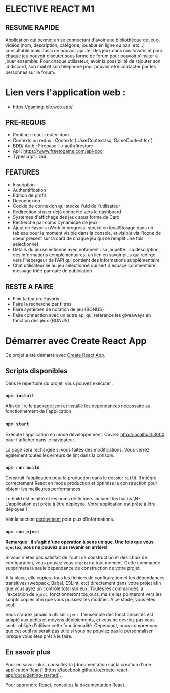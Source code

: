 # ELECTIVE REACT M1
## RESUME RAPIDE
Application qui permet en se connectant d'avoir une bibliothèque de jeux-vidéos (nom, description, catégorie, jouable en ligne ou pas, etc...) consultable mais aussi de pouvoir ajouter des jeux dans nos favoris et pour chaque jeu pouvoir discuter sous forme de forum pour pouvoir s'inviter à jouer ensemble.
Pour chaque utilisateur, avoir la possibilité de rajouter son id discord, son mail et son telephone pour pouvoir etre contacter par les personnes sur le forum.


# Lien vers l'application web : 
- https://gaming-bib.web.app/

## PRE-REQUIS
- Routing : react-router-dom 
- Contexts ou redux : Contexts (  UserContext.tsx, GameContext.tsx )
- BDD/ Auth : Firebase --> auth/firestore
- Api : https://www.freetogame.com/api-doc
- Typescript : Oui

## FEATURES
- Inscription
- Authentification
- Edition de profil
- Deconnexion
- Cookie de connexion qui stocke l'uid de l'utilisateur
- Redirection si user déjà connecté vers le dashboard
- Systèmes d'affichage des jeux sous forme de Card
- Recherche par noms Dynamique de jeux
- Ajout de Favoris (Work in progress: stocké en localStorage dans un tableau pour le moment visible dans la console, et visible via l'icone de coeur present sur la card de chaque jeu qui se remplit une fois selectionné)
- Détails du jeu selectionné avec notament : sa jaquette , sa description, des informations complementaires, un lien en savoir plus qui redirge vers l'hebergeur de l'API qui contient des informations supplémentaire 
- Chat utilisateur lié au jeu selectionné qui sert d'espace commentaire message triée par date de publication

## RESTE A FAIRE
- Finir la feature Favoris
- Faire la recherche par filtres
- Faire systèmes de notation de jeu {BONUS}
- Faire connection avec un autre api qui reference les giveaways en fonction des jeux {BONUS}

# Démarrer avec Create React App

Ce projet a été démarré avec [Create React App](https://github.com/facebook/create-react-app).

## Scripts disponibles


Dans le répertoire du projet, vous pouvez exécuter :
### `npm install`

Afin de lire le package.json et installé les dependances nécessaire au fonctionnement de l'application 

### `npm start`

Exécute l'application en mode développement.
Ouvrez [http://localhost:3000](http://localhost:3000) pour l'afficher dans le navigateur.

La page sera rechargée si vous faites des modifications.
Vous verrez également toutes les erreurs de lint dans la console.


### `npm run build`

Construit l'application pour la production dans le dossier `build`.
Il intègre correctement React en mode production et optimise la construction pour obtenir les meilleures performances.

Le build est minifié et les noms de fichiers incluent les hashs.\N- L'application est prête à être déployée.
Votre application est prête à être déployée !

Voir la section [deployment](https://facebook.github.io/create-react-app/docs/deployment) pour plus d'informations.

### `npm run eject`


**Remarque : il s'agit d'une opération à sens unique. Une fois que vous `éjectez`, vous ne pouvez plus revenir en arrière!**

Si vous n'êtes pas satisfait de l'outil de construction et des choix de configuration, vous pouvez vous `éjecter` à tout moment. Cette commande supprimera la seule dépendance de construction de votre projet.

A la place, elle copiera tous les fichiers de configuration et les dépendances transitives (webpack, Babel, ESLint, etc) directement dans votre projet afin que vous ayez un contrôle total sur eux. Toutes les commandes, à l'exception de `eject`, fonctionneront toujours, mais elles pointeront vers les scripts copiés afin que vous puissiez les modifier. A ce stade, vous êtes seul.

Vous n'aurez jamais à utiliser `eject`. L'ensemble des fonctionnalités est adapté aux petits et moyens déploiements, et vous ne devriez pas vous sentir obligé d'utiliser cette fonctionnalité. Cependant, nous comprenons que cet outil ne serait pas utile si vous ne pouviez pas le personnaliser lorsque vous êtes prêt à le faire.

## En savoir plus

Pour en savoir plus, consultez la [documentation sur la création d'une application React] (https://facebook.github.io/create-react-app/docs/getting-started).

Pour apprendre React, consultez la [documentation React](https://reactjs.org/).
